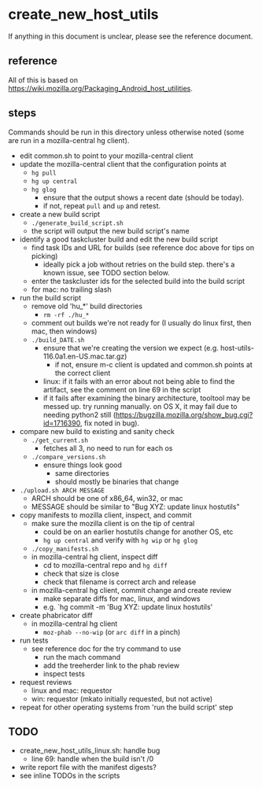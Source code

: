 # create_new_host_utils

If anything in this document is unclear, please see the reference document.

## reference

All of this is based on https://wiki.mozilla.org/Packaging_Android_host_utilities.

## steps

Commands should be run in this directory unless otherwise noted (some are run in a mozilla-central hg client).

- edit common.sh to point to your mozilla-central client
- update the mozilla-central client that the configuration points at
  - `hg pull`
  - `hg up central`
  - `hg glog`
    - ensure that the output shows a recent date (should be today).
    - if not, repeat `pull` and `up` and retest.
- create a new build script
  - `./generate_build_script.sh`
  - the script will output the new build script's name
- identify a good taskcluster build and edit the new build script
  - find task IDs and URL for builds (see reference doc above for tips on picking)
    - ideally pick a job without retries on the build step. there's a known issue, see TODO section below.
  - enter the taskcluster ids for the selected build into the build script
  - for mac: no trailing slash
- run the build script
  - remove old 'hu_*' build directories
    - `rm -rf ./hu_*`
  - comment out builds we're not ready for (I usually do linux first, then mac, then windows)
  - `./build_DATE.sh`
    - ensure that we're creating the version we expect (e.g. host-utils-116.0a1.en-US.mac.tar.gz)
      - if not, ensure m-c client is updated and common.sh points at the correct client
    - linux: if it fails with an error about not being able to find the artifact, see the comment on line 69 in the script
    - if it fails after examining the binary architecture, tooltool may be messed up. try running manually. on OS X, it may fail due to needing python2 still (https://bugzilla.mozilla.org/show_bug.cgi?id=1716390, fix noted in bug).
- compare new build to existing and sanity check
  - `./get_current.sh`
    - fetches all 3, no need to run for each os
  - `./compare_versions.sh`
    - ensure things look good
      - same directories
      - should mostly be binaries that change
- `./upload.sh ARCH MESSAGE`
  - ARCH should be one of x86_64, win32, or mac
  - MESSAGE should be similar to "Bug XYZ: update linux hostutils"
- copy manifests to mozilla client, inspect, and commit
  - make sure the mozilla client is on the tip of central
    - could be on an earlier hostutils change for another OS, etc
    - `hg up central` and verify with `hg wip` or `hg glog`
  - `./copy_manifests.sh`
  - in mozilla-central hg client, inspect diff
    - cd to mozilla-central repo and `hg diff`
    - check that size is close
    - check that filename is correct arch and release
  - in mozilla-central hg client, commit change and create review
    - make separate diffs for mac, linux, and windows
    - e.g. `hg commit -m 'Bug XYZ: update linux hostutils'
- create phabricator diff
  - in mozilla-central hg client
    - `moz-phab --no-wip` (or `arc diff` in a pinch)
- run tests
  - see reference doc for the try command to use
    - run the mach command
    - add the treeherder link to the phab review
    - inspect tests
- request reviews
  - linux and mac: requestor
  - win: requestor (mkato initially requested, but not active)
- repeat for other operating systems from 'run the build script' step

## TODO

- create_new_host_utils_linux.sh: handle bug
  - line 69: handle when the build isn't /0
- write report file with the manifest digests?
- see inline TODOs in the scripts
